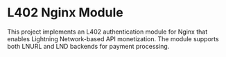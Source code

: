 # L402 Nginx Module

This project implements an L402 authentication module for Nginx that enables Lightning Network-based API monetization. The module supports both LNURL and LND backends for payment processing.

